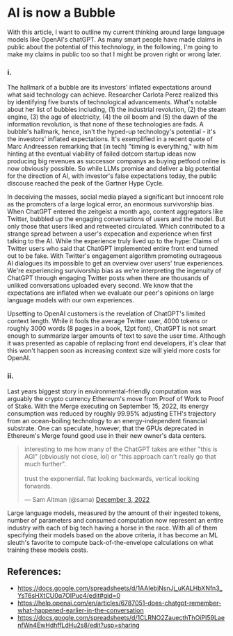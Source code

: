# AI is now a Bubble

With this article, I want to outline my current thinking around large language
models like OpenAI's chatGPT. As many smart people have made claims in public
about the potential of this technology, in the following, I'm going to make my
claims in public too so that I might be proven right or wrong later.

### i.

The hallmark of a bubble are its investors' inflated expectations around what
said technology can achieve. Researcher Carlota Perez realized this by
identifying five bursts of technological advancements. What's notable about her
list of bubbles including, (1) the industrial revolution, (2) the steam engine,
(3) the age of electricity, (4) the oil boom and (5) the dawn of the
information revolution, is that none of these technologies are fads. A bubble's
hallmark, hence, isn't the hyped-up technology's potential - it's the
investors' inflated expectations. It's exemplified in a recent quote of Marc
Andreessen remarking that (in tech) "timing is everything," with him hinting at
the eventual viability of failed dotcom startup ideas now producing big
revenues as successor companys as buying petfood online is now obviously
possible. So while LLMs promise and deliver a big potential for the direction
of AI, with investor's false expectations today, the public discouse reached
the peak of the Gartner Hype Cycle.

In deceiving the masses, social media played a significant but innocent role as
the promoters of a large logical error, an enormous survivorship bias. When
ChatGPT entered the zeitgeist a month ago, content aggregators like Twitter,
bubbled up the engaging conversations of users and the model. But only those
that users liked and retweeted circulated. Which contributed to a strange
spread between a user's expecation and experience when first talking to the AI.
While the experience truly lived up to the hype: Claims of Twitter users who
said that ChatGPT implemented entire front end turned out to be fake. With
Twitter's engagement algorithm promoting outrageous AI dialogues its impossible
to get an overview over users' true experiences. We're experiencing
survivorship bias as we're interpreting the ingenuity of ChatGPT through
engaging Twitter posts when there are thousands of unliked conversations
uploaded every second. We know that the expectations are inflated when we
evaluate our peer's opinions on large language models with our own experiences.

Upsetting to OpenAI customers is the revelation of ChatGPT's limited context
length. While it fools the average Twitter user, 4000 tokens or roughly 3000
words (8 pages in a book, 12pt font), ChatGPT is not smart enough to summarize
larger amounts of text to save the user time. Although it was presented as
capable of replacing front end developers, it's clear that this won't happen
soon as increasing context size will yield more costs for OpenAI.

### ii.

Last years biggest story in environmental-friendly computation was arguably the
crypto currency Ethereum's move from Proof of Work to Proof of Stake. With the
Merge executing on September 15, 2022, its energy consumption was reduced by
roughly 99.95% adjusting ETH's trajectory from an ocean-boiling technology to
an energy-independent financial substrate. One can speculate, however, that the
GPUs deprecated in Ethereum's Merge found good use in their new owner's data
centers.

<blockquote class="twitter-tweet"><p lang="en" dir="ltr">interesting to me how many of the ChatGPT takes are either &quot;this is AGI&quot; (obviously not close, lol) or &quot;this approach can&#39;t really go that much further&quot;.<br><br>trust the exponential. flat looking backwards, vertical looking forwards.</p>&mdash; Sam Altman (@sama) <a href="https://twitter.com/sama/status/1599111626191294464?ref_src=twsrc%5Etfw">December 3, 2022</a></blockquote> <script async src="https://platform.twitter.com/widgets.js" charset="utf-8"></script>

Large language models, measured by the amount of their ingested
tokens, number of parameters and consumed computation now represent an entire
industry with each of big tech having a horse in the race. With all of them
specifying their models based on the above criteria, it has become an ML
sleuth's favorite to compute back-of-the-envelope calculations on what training
these models costs.

## References:

- https://docs.google.com/spreadsheets/d/1AAIebjNsnJj_uKALHbXNfn3_YsT6sHXtCU0q7OIPuc4/edit#gid=0
- https://help.openai.com/en/articles/6787051-does-chatgpt-remember-what-happened-earlier-in-the-conversation
- https://docs.google.com/spreadsheets/d/1CLRNO2ZauecthThOiPI59LaenfWn4EwHdhffLdHu2s8/edit?usp=sharing
